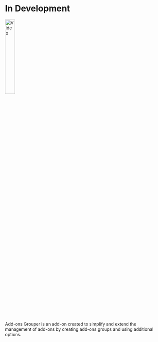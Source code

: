 # In Development

<body>
<img src="https://drive.google.com/uc?id=1JjQfx-LX8ZwAdMO1TFLLi0h15BH7VwlO" width=25% height=25% alt = "Video" align = "top"/> 
<p> Add-ons Grouper is an add-on created to simplify and extend the management of add-ons by creating add-ons groups and using additional options. </p>
</body>


